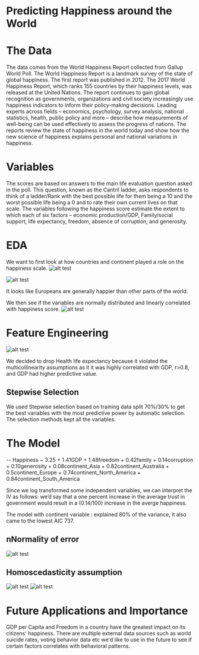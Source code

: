 # Predicting Happiness around the World
# The Data
The data comes from the World Happiness Report collected from Gallup World Poll. The World Happiness Report is a landmark survey of the state of global happiness. The first report was published in 2012. The 2017 World Happiness Report, which ranks 155 countries by their happiness levels, was released at the United Nations. The report continues to gain global recognition as governments, organizations and civil society increasingly use happiness indicators to inform their policy-making decisions. Leading experts across fields – economics, psychology, survey analysis, national statistics, health, public policy and more – describe how measurements of well-being can be used effectively to assess the progress of nations. The reports review the state of happiness in the world today and show how the new science of happiness explains personal and national variations in happiness.

# Variables
The scores are based on answers to the main life evaluation question asked in the poll. This question, known as the Cantril ladder, asks respondents to think of a ladder/Rank with the best possible life for them being a 10 and the worst possible life being a 0 and to rate their own current lives on that scale. The variables following the happiness score estimate the extent to which each of six factors – economic production/GDP, Family/social support, life expectancy, freedom, absence of corruption, and generosity.

# EDA
We want to first look at how countries and continent played a role on the happiness scale.
![alt test](https://raw.githubusercontent.com/rockinhumingbird/Mod4_project/master/images/continentshappiness.png)



![alt test](https://raw.githubusercontent.com/rockinhumingbird/Mod4_project/master/images/map.png)


It looks like Europeans are generally happier than other parts of the world.

We then see if the variables are normally distributed and linearly correlated with happiness score.
![alt test](https://raw.githubusercontent.com/rockinhumingbird/Mod4_project/master/images/featurescorrelation.png)


# Feature Engineering
![alt test](https://raw.githubusercontent.com/rockinhumingbird/Mod4_project/master/images/cor.png)

We decided to drop Health life expectancy because it violated the multicollinearity assumptions as it it was highly correlated with GDP, r>0.8, and GDP had higher predictive value. 

## Stepwise Selection
We used Stepwise selection based on training data split 70%/30% to get the best variables with the most predictive power by automatic selection.
The selection methods kept all the variables.

# The Model

-- Happiness ~ 3.25 + 1.41GDP + 1.48freedom + 0.42family + 0.14corruption + 0.10generosity + 0.08continent_Asia + 0.82continent_Australia + 0.5continent_Europe + 0.74continent_North_America + 0.84continent_South_America

Since we log transformed some independent variables, we can interpret the IV as follows: we’d say that a one percent increase in the average trust in government would result in a (0.14/100)  increase in the averge happiness. 

The model with continent variable : explained 80% of the variance, it also came to the lowest AIC 737.

## nNormality of error 
![alt test](https://raw.githubusercontent.com/rockinhumingbird/Mod4_project/master/images/normality_of_error.png)

## Homoscedasticity assumption
![alt test](https://raw.githubusercontent.com/rockinhumingbird/Mod4_project/master/images/residualpolot.png)
![alt test](https://raw.githubusercontent.com/rockinhumingbird/Mod4_project/master/images/qqplot.png)




# Future Applications and Importance
GDP per Capita and Freedom in a country have the greatest impact on its citizens' happiness.
There are multiple external data sources such as world suicide rates, voting behavior data etc we'd like to use in the future to see if certain factors correlates with behavioral patterns. 

